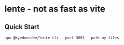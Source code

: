 # lente - not as fast as vite

## Quick Start
```shell
npx @kyedoesdev/lente-cli --port 3001 --path my-files
```
